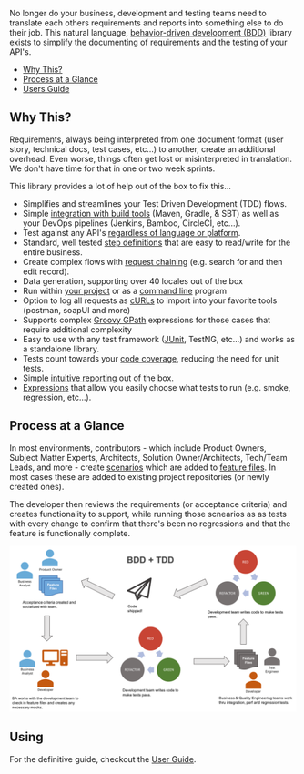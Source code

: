 No longer do your business, development and testing teams need to translate each others requirements and reports into something else to do their job.  This natural language, [behavior-driven development (BDD)](https://en.wikipedia.org/wiki/Behavior-driven_development) library exists to simplify the documenting of requirements and the testing of your API's.

* [Why This?](#why-this)
* [Process at a Glance](#process-at-a-glance)
* [Users Guide](USERGUIDE.md)

## Why This?

Requirements, always being interpreted from one document format (user story, technical docs, test cases, etc...) to another, create an additional overhead. Even worse, things often get lost or misinterpreted in translation.  We don't have time for that in one or two week sprints.

This library provides a lot of help out of the box to fix this...

* Simplifies and streamlines your Test Driven Development (TDD) flows.
* Simple [integration with build tools](RUNNING.md#running) (Maven, Gradle, & SBT) as well as your DevOps pipelines (Jenkins, Bamboo, CircleCI, etc...).
* Test against any API's [regardless of language or platform](RUNNING.md#running-stand-alone).
* Standard, well tested [step definitions](GRAMMAR.md) that are easy to read/write for the entire business.
* Create complex flows with [request chaining](CHAINING.md) (e.g. search for and then edit record).
* Data generation, supporting over 40 locales out of the box
* Run within [your project](RUNNING.md#running) or as a [command line](RUNNING.md#running-stand-alone) program
* Option to log all requests as [cURLs](OTHERFEATURES.md#curl-logging) to import into your favorite tools (postman, soapUI and more)
* Supports complex [Groovy GPath](GPATH.md) expressions for those cases that require additional complexity
* Easy to use with any test framework ([JUnit](RUNNING.md#running), TestNG, etc...) and works as a standalone library.
* Tests count towards your [code coverage](OTHERFEATURES.md#jacoco-code-coverage), reducing the need for unit tests.
* Simple [intuitive reporting](REPORTING.md) out of the box.
* [Expressions](OTHERFEATURES.md#running-select-tests-aka-tagging) that allow you easily choose what tests to run (e.g. smoke, regression, etc...).

## Process at a Glance

In most environments, contributors - which include Product Owners, Subject Matter Experts, Architects, Solution Owner/Architects, Tech/Team Leads, and more - create [scenarios](docs/SCENARIOS.md) which are added to [feature files](docs/FEATURES.md). In most cases these are added to existing project repositories (or newly created ones).

The developer then reviews the requirements (or acceptance criteria) and creates functionality to support, while running those scnearios as as tests with every change to confirm that there's been no regressions and that the feature is functionally complete.

![The BDD + TDD Workflow](samples/bdd+tdd.png "BDD + TDD Workflow")

## Using

For the definitive guide, checkout the [User Guide](docs/USERGUIDE.md).